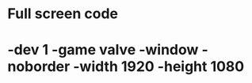  <h1> Full screen code <h1>
  <h1> -dev 1 -game valve -window -noborder -width 1920 -height 1080</h1>
</h1>

